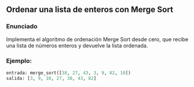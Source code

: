 ## Ordenar una lista de enteros con Merge Sort

### Enunciado
Implementa el algoritmo de ordenación Merge Sort desde cero, que recibe una lista de números enteros y devuelve la lista ordenada.

### Ejemplo:
```python
entrada: merge_sort([38, 27, 43, 3, 9, 82, 10])
salida: [3, 9, 10, 27, 38, 43, 82]





